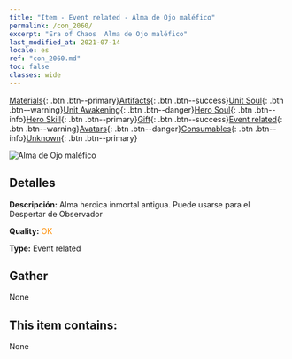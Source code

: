 ```yaml
---
title: "Item - Event related - Alma de Ojo maléfico"
permalink: /con_2060/
excerpt: "Era of Chaos  Alma de Ojo maléfico"
last_modified_at: 2021-07-14
locale: es
ref: "con_2060.md"
toc: false
classes: wide
---
```

 [Materials](/ItemsES/){: .btn .btn--primary}[Artifacts](/ItemsES/Artifacts/){: .btn .btn--success}[Unit Soul](/ItemsES/UnitSoul/){: .btn .btn--warning}[Unit Awakening](/ItemsES/UnitAwakening/){: .btn .btn--danger}[Hero Soul](/ItemsES/HeroSoul/){: .btn .btn--info}[Hero Skill](/ItemsES/HeroSkill/){: .btn .btn--primary}[Gift](/ItemsES/Gift/){: .btn .btn--success}[Event related](/ItemsES/Events/){: .btn .btn--warning}[Avatars](/ItemsES/Avatars/){: .btn .btn--danger}[Consumables](/ItemsES/Consumables/){: .btn .btn--info}[Unknown](/ItemsES/Unknown/){: .btn .btn--primary}

 ![Alma de Ojo maléfico](/images/t/juexing_703.png)

## Detalles
 **Descripción:** Alma heroica inmortal antigua. Puede usarse para el Despertar de Observador

 **Quality:** <span style="color: #FF8C00">OK</span>

 **Type:** Event related

## Gather

  None

## This item contains:

  None

